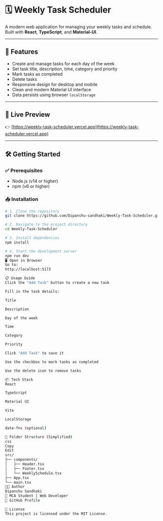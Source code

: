 # 🗓️ Weekly Task Scheduler

A modern web application for managing your weekly tasks and schedule.  
Built with **React**, **TypeScript**, and **Material-UI**.

---

## 🌟 Features

- Create and manage tasks for each day of the week
- Set task title, description, time, category and priority
- Mark tasks as completed
- Delete tasks
- Responsive design for desktop and mobile
- Clean and modern Material UI interface
- Data persists using browser `localStorage`

---

## 🚀 Live Preview

👉 [https://weekly-task-scheduler.vercel.app](https://weekly-task-scheduler.vercel.app)

---

## 🛠️ Getting Started

### ✅ Prerequisites

- Node.js (v14 or higher)
- npm (v6 or higher)

### 📥 Installation

```bash
# 1. Clone the repository
git clone https://github.com/Dipanshu-sandhaki/Weekly-Task-Scheduler.git

# 2. Navigate to the project directory
cd Weekly-Task-Scheduler

# 3. Install dependencies
npm install

# 4. Start the development server
npm run dev
🖥️ Open in Browser
Go to:
http://localhost:5173

📋 Usage Guide
Click the "Add Task" button to create a new task

Fill in the task details:

Title

Description

Day of the week

Time

Category

Priority

Click "Add Task" to save it

Use the checkbox to mark tasks as completed

Use the delete icon to remove tasks

📦 Tech Stack
React

TypeScript

Material UI

Vite

LocalStorage

date-fns (optional)

📁 Folder Structure (Simplified)
css
Copy
Edit
src/
├── components/
│   ├── Header.tsx
│   ├── Footer.tsx
│   └── WeeklySchedule.tsx
├── App.tsx
└── main.tsx
👨‍💻 Author
Dipanshu Sandhaki
📍 MCA Student | Web Developer
🔗 GitHub Profile

📃 License
This project is licensed under the MIT License.

